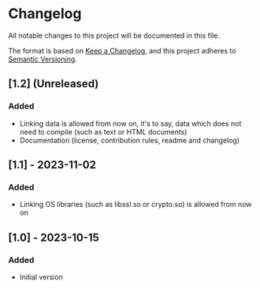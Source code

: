 # Changelog

All notable changes to this project will be documented in this file.

The format is based on [Keep a Changelog](https://keepachangelog.com/en/1.0.0/),
and this project adheres to [Semantic Versioning](https://semver.org/spec/v2.0.0.html).

## [1.2] (Unreleased)
### Added
- Linking data is allowed from now on, it's to say, data which does not need to compile (such as text or HTML documents)
- Documentation (license, contribution rules, readme and changelog)


## [1.1] - 2023-11-02
### Added
- Linking OS libraries (such as libssl.so or crypto.so) is allowed from now on


## [1.0] - 2023-10-15
### Added
- Initial version
